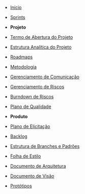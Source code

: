 ﻿* [Início](/)

* [Sprints](/sprints/)

* **Projeto**
* [Termo de Abertura do Projeto](/abertura/open-term-project.md)
* [Estrutura Analítica do Projeto](/abertura/eap.md)
* [Roadmaps](/roadmaps/)
* [Metodologia](/metodology/)
* [Gerenciamento de Comunicação](/comunication-plan.md)
* [Gerenciamento de Riscos](/risk-manegement.md)
* [Burndown de Riscos](/risks-burndown.md)
* [Plano de Qualidade](/documentation/quality.md)

* **Produto**
* [Plano de Elicitação](/elicitation-plan.md)
* [Backlog](/product-backlog.md)
* [Estrutura de Branches e Padrões](/branches-structure.md)
* [Folha de Estilo](/style-sheet.md)
* [Documento de Arquitetura](/documentation/architecture.md)
* [Documento de Visão](/documentation/vision.md)
* [Protótipos](/prototype.md)
